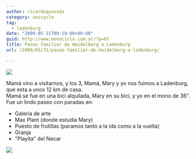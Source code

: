 ```yaml
---
author: ricardoquesada
category: unicycle
tag:
  - ladenburg
date: "2009-05-31T09:19:00+00:00"
guid: http://www.monociclo.com.ar/?p=87
title: Paseo familiar de Heidelberg a Ladenburg
url: /2009/05/31/paseo-familiar-de-heidelberg-a-ladenburg/

---
```

[![](/wp-content/uploads/2009/05/4fca6-heidelberg-ladenburg.jpg?w=300)](/wp-content/uploads/2009/05/4fca6-heidelberg-ladenburg.jpg)  

Mamá vino a visitarnos, y los 3, Mamá, Mary y yo nos fuimos a Ladenburg, que esta a unos 12 km de casa.  
Mamá se fue en una bici alquilada, Mary en su bici, y yo en el mono de 36".  
Fue un lindo paseo con paradas en:  

- Galería de arte
- Max Plant (donde estudia Mary)
- Puesto de frutillas (paramos tanto a la ida como a la vuelta)
- Granja
- "Playita" del Necar


![](/images/paseo-familiar-de-heidelberg-a-ladenburg.jpg)
